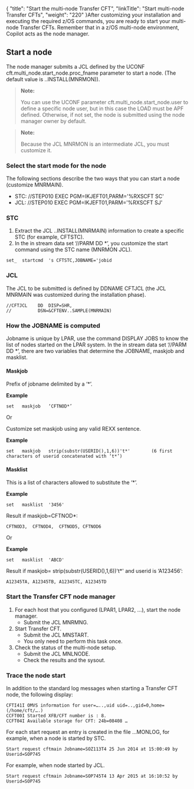 {
    "title": "Start the multi-node Transfer CFT",
    "linkTitle": "Start multi-node Transfer CFTs",
    "weight": "220"
}After customizing your installation and executing the required z/OS commands, you are ready to start your multi-node Transfer CFTs. Remember that in a z/OS multi-node environment, Copilot acts as the node manager.

## Start a node

The node manager submits a JCL defined by the UCONF <span class="code">cft.multi\_node.start\_node.proc\_fname</span> parameter to start a node. (The default value is ..INSTALL(MNRMON)).

> **Note:**
>
> You can use the UCONF parameter cft.multi\_node.start\_node.user to define a specific node user, but in this case the LOAD must be APF defined. Otherwise, if not set, the node is submitted using the node manager owner by default.

> **Note:**
>
> Because the JCL MNRMON is an intermediate JCL, you must customize it.

### Select the start mode for the node

The following sections describe the two ways that you can start a node (customize MNRMAIN).

-   STC: <span class="code"> //STEP010 EXEC PGM=IKJEFT01,PARM='%RXSCFT SC'</span>
-   JCL: <span class="code"> //STEP010 EXEC PGM=IKJEFT01,PARM='%RXSCFT SJ'</span>

### STC

1.  Extract the JCL ..INSTALL(MNRMAIN) information to create a specific STC (for example, CFTSTC).
2.  In the in stream data set ‘//PARM DD \*’, you customize the start command using the STC name (MNRMON JCL).

<!-- -->



    set_  startcmd  's CFTSTC,JOBNAME='jobid

### JCL

The JCL to be submitted is defined by DDNAME CFTJCL (the JCL MNRMAIN was customized during the installation phase).



    //CFTJCL    DD  DISP=SHR,
    //          DSN=&CFTENV..SAMPLE(MNRMAIN)

### How the JOBNAME is computed

Jobname is unique by LPAR, use the command DISPLAY JOBS to know the list of nodes started on the LPAR system. In the in stream data set ‘//PARM DD \*’, there are two variables that determine the JOBNAME, maskjob and masklist.

#### Maskjob

Prefix of jobname delimited by a ‘\*’.

**Example**



    set   maskjob   ‘CFTNOD*’

Or

Customize set maskjob using any valid REXX sentence.

**Example**



    set   maskjob   strip(substr(USERID(),1,6))'t*'        (6 first characters of userid concatenated with ‘t*’)

#### Masklist

This is a list of characters allowed to substitute the ‘\*’.

**Example**



    set   masklist  '3456'

Result if maskjob=CFTNOD\*:



    CFTNOD3,  CFTNOD4,  CFTNOD5, CFTNOD6

Or

**Example**



    set   masklist  'ABCD'

Result if maskjob= strip(substr(USERID(),1,6))'t\*' and userid is ‘A123456’:



    A12345TA, A12345TB, A12345TC, A12345TD

### Start the Transfer CFT node manager

1.  For each host that you configured (LPAR1, LPAR2, ...), start the node manager.
    -   Submit the JCL MNRMNG.
2.  Start Transfer CFT.
    -   Submit the JCL MNSTART.
    -   You only need to perform this task once.
3.  Check the status of the multi-node setup.
    -   Submit the JCL MNLNODE.
    -   Check the results and the sysout.

### Trace the node start

In addition to the standard log messages when starting a Transfer CFT node, the following display:



    CFTI41I OMVS information for user=…..,uid uid=..,gid=0,home=(/home/cft/….)
    CCFT00I Started XFB/CFT number is : 8.
    CCFT04I Available storage for CFT: 24b=08408 …

For each start request an entry is created in the file …MONLOG, for example, when a node is started by STC.



    Start request cftmain Jobname=SOZ113T4 25 Jun 2014 at 15:00:49 by Userid=SOP745

For example, when node started by JCL.



    Start request cftmain Jobname=SOP745T4 13 Apr 2015 at 16:10:52 by Userid=SOP745
